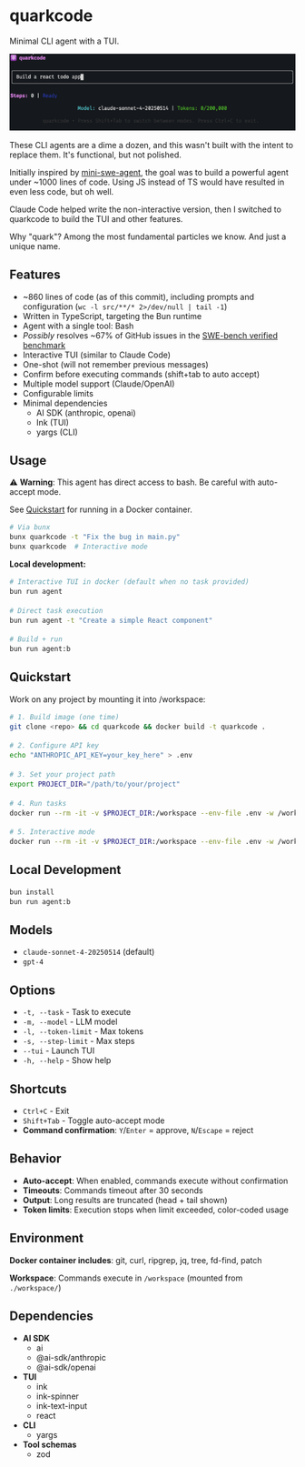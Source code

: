 # quarkcode

Minimal CLI agent with a TUI.

![Screenshot](assets/screenshot.png)

These CLI agents are a dime a dozen, and this wasn't built with the intent to replace them. It's functional, but not polished.

Initially inspired by [mini-swe-agent](https://github.com/SWE-agent/mini-swe-agent), the goal was to build a powerful agent under ~1000 lines of code. Using JS instead of TS would have resulted in even less code, but oh well.

Claude Code helped write the non-interactive version, then I switched to quarkcode to build the TUI and other features.

Why "quark"? Among the most fundamental particles we know. And just a unique name.

## Features

- ~860 lines of code (as of this commit), including prompts and configuration (`wc -l src/**/* 2>/dev/null | tail -1`)
- Written in TypeScript, targeting the Bun runtime
- Agent with a single tool: Bash
- _Possibly_ resolves ~67% of GitHub issues in the [SWE-bench verified benchmark](https://www.swebench.com/)
- Interactive TUI (similar to Claude Code)
- One-shot (will not remember previous messages)
- Confirm before executing commands (shift+tab to auto accept)
- Multiple model support (Claude/OpenAI)
- Configurable limits
- Minimal dependencies
  - AI SDK (anthropic, openai)
  - Ink (TUI)
  - yargs (CLI)

## Usage

⚠️ **Warning**: This agent has direct access to bash. Be careful with auto-accept mode.

See [Quickstart](#quickstart) for running in a Docker container.

```bash
# Via bunx
bunx quarkcode -t "Fix the bug in main.py"
bunx quarkcode  # Interactive mode
```

**Local development:**

```bash
# Interactive TUI in docker (default when no task provided)
bun run agent

# Direct task execution
bun run agent -t "Create a simple React component"

# Build + run
bun run agent:b
```

## Quickstart

Work on any project by mounting it into /workspace:

```bash
# 1. Build image (one time)
git clone <repo> && cd quarkcode && docker build -t quarkcode .

# 2. Configure API key
echo "ANTHROPIC_API_KEY=your_key_here" > .env

# 3. Set your project path
export PROJECT_DIR="/path/to/your/project"

# 4. Run tasks
docker run --rm -it -v $PROJECT_DIR:/workspace --env-file .env -w /workspace quarkcode -t "Fix the bug in main.py"

# 5. Interactive mode
docker run --rm -it -v $PROJECT_DIR:/workspace --env-file .env -w /workspace quarkcode
```

## Local Development

```bash
bun install
bun run agent:b
```

## Models

- `claude-sonnet-4-20250514` (default)
- `gpt-4`

## Options

- `-t, --task` - Task to execute
- `-m, --model` - LLM model
- `-l, --token-limit` - Max tokens
- `-s, --step-limit` - Max steps
- `--tui` - Launch TUI
- `-h, --help` - Show help

## Shortcuts

- `Ctrl+C` - Exit
- `Shift+Tab` - Toggle auto-accept mode
- **Command confirmation**: `Y`/`Enter` = approve, `N`/`Escape` = reject

## Behavior

- **Auto-accept**: When enabled, commands execute without confirmation
- **Timeouts**: Commands timeout after 30 seconds
- **Output**: Long results are truncated (head + tail shown)
- **Token limits**: Execution stops when limit exceeded, color-coded usage

## Environment

**Docker container includes**: git, curl, ripgrep, jq, tree, fd-find, patch

**Workspace**: Commands execute in `/workspace` (mounted from `./workspace/`)

## Dependencies

- **AI SDK**
  - ai
  - @ai-sdk/anthropic
  - @ai-sdk/openai
- **TUI**
  - ink
  - ink-spinner
  - ink-text-input
  - react
- **CLI**
  - yargs
- **Tool schemas**
  - zod
